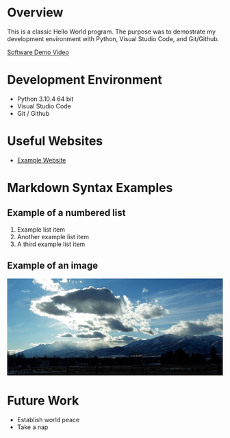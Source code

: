 # Overview

This is a classic Hello World program. The purpose was to demostrate my development environment with Python, Visual Studio Code, and Git/Github.

[Software Demo Video](http://youtube.link.goes.here)

# Development Environment

* Python 3.10.4 64 bit
* Visual Studio Code
* Git / Github

# Useful Websites

* [Example Website](http://example.com)

# Markdown Syntax Examples

## Example of a numbered list
1. Example list item
1. Another example list item
1. A third example list item

## Example of an image
![Heber Mountain View](heber.jpg)

# Future Work

* Establish world peace
* Take a nap